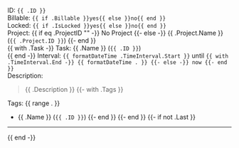 ID: `{{ .ID }}`  
Billable: `{{ if .Billable }}yes{{ else }}no{{ end }}`  
Locked: `{{ if .IsLocked }}yes{{ else }}no{{ end }}`  
Project: {{ if eq .ProjectID "" -}}
  No Project
{{- else -}}
  {{ .Project.Name }} (`{{ .Project.ID }}`)
{{- end }}  
{{ with .Task -}}
Task: {{ .Name }} (`{{ .ID }}`)  
{{ end -}}
Interval: `{{ formatDateTime .TimeInterval.Start }}` until `{{ with .TimeInterval.End -}}
  {{ formatDateTime . }}
{{- else -}}
  now
{{- end }}`  
Description:
> {{ .Description }}
{{- with .Tags }}

Tags:
{{ range . }}
 * {{ .Name }} (`{{ .ID }}`)
{{- end }}
{{- end }}
{{- if not .Last }}

---
{{ end -}}

